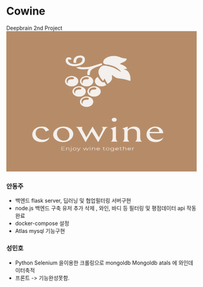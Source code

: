 # Cowine

Deepbrain 2nd Project
<img src="./logo.png"  width="700" height="370">

### 안동주

- 백엔드 flask server, 딥러닝 및 협업필터링 서버구현
- node.js 백엔드 구축 유저 추가 삭제 , 와인, 바디 등 필터링 및 평점데이터 api 작동 완료
- docker-compose 설정
- Atlas mysql 기능구현

### 성민호

- Python Selenium 을이용한 크롤링으로 mongoldb Mongoldb atals 에 와인데이터축적
- 프론트 -> 기능완성못함.
